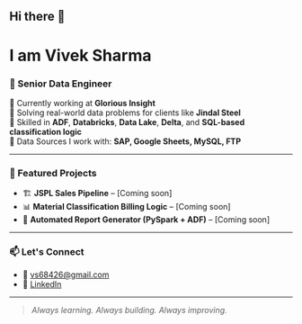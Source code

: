 ## Hi there 👋
# I am Vivek Sharma

### 💼 Senior Data Engineer

🔹 Currently working at **Glorious Insight**  
🔹 Solving real-world data problems for clients like **Jindal Steel**  
🔹 Skilled in **ADF**, **Databricks**, **Data Lake**, **Delta**, and **SQL-based classification logic**  
🔹 Data Sources I work with: **SAP, Google Sheets, MySQL, FTP**

---

### 📂 Featured Projects
- 🏗️ **JSPL Sales Pipeline** – [Coming soon]
- 📊 **Material Classification Billing Logic** – [Coming soon]
- 🧾 **Automated Report Generator (PySpark + ADF)** – [Coming soon]

---

### 📫 Let's Connect
- 📧 vs68426@gmail.com  
- 🔗 [LinkedIn](https://www.linkedin.com/in/vivek-sharma2809/)

---

> *Always learning. Always building. Always improving.*

